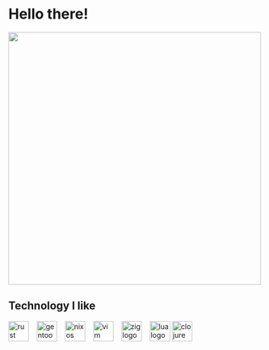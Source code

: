 # Hello there!
<div id="header" align="left">
  <img src="https://media.giphy.com/media/8JTFsZmnTR1Rs1JFVP/giphy.gif" width="500"/>
</div>

<h2 align="left">Technology I like</h2>

<div align="left">
  <img src="https://www.rustacean.net/assets/rustacean-orig-noshadow.svg" height="40" alt="rust logo"/><img width="12"/>
  <img src="https://cdn.jsdelivr.net/gh/devicons/devicon/icons/gentoo/gentoo-plain.svg" height="40" alt="gentoo logo"/><img width="12"/>
  <img src="https://cdn.jsdelivr.net/gh/devicons/devicon/icons/nixos/nixos-original.svg" height="40" alt="nixos logo"/><img width="12" />
  <img src="https://cdn.jsdelivr.net/gh/devicons/devicon/icons/vim/vim-original.svg" height="40" alt="vim logo"/><img width="12" />
  <img src="https://cdn.jsdelivr.net/gh/devicons/devicon/icons/zig/zig-original.svg" height="40" alt="zig logo"/><img width="12" />
  <img src="https://cdn.jsdelivr.net/gh/devicons/devicon/icons/lua/lua-original.svg" height="40" alt="lua logo"/>
  <img src="https://cdn.jsdelivr.net/gh/devicons/devicon/icons/clojure/clojure-original.svg" height="40" alt="clojure logo"/>
</div>
